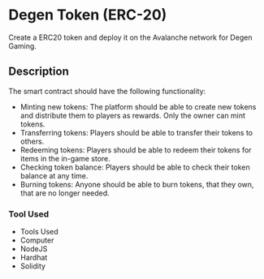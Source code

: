 # Degen Token (ERC-20)
Create a ERC20 token and deploy it on the Avalanche network for Degen Gaming.

## Description

 The smart contract should have the following functionality:

* Minting new tokens: The platform should be able to create new tokens and distribute them to players as rewards. Only the owner can mint tokens.
* Transferring tokens: Players should be able to transfer their tokens to others.
* Redeeming tokens: Players should be able to redeem their tokens for items in the in-game store.
* Checking token balance: Players should be able to check their token balance at any time.
* Burning tokens: Anyone should be able to burn tokens, that they own, that are no longer needed.



### Tool Used

* Tools Used
* Computer
* NodeJS
* Hardhat
* Solidity




